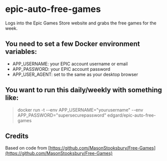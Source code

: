 # epic-auto-free-games

Logs into the Epic Games Store website and grabs the free games for the week.

## You need to set a few Docker environment variables:

- APP_USERNAME: your EPIC account username or email
- APP_PASSWORD: your EPIC account password
- APP_USER_AGENT: set to the same as your desktop browser

## You want to run this daily/weekly with something like:

> docker run -t --env APP_USERNAME="yourusername" --env APP_PASSWORD="supersecurepassword" edgard/epic-auto-free-games

## Credits

Based on code from [https://github.com/MasonStooksbury/Free-Games](https://github.com/MasonStooksbury/Free-Games)
